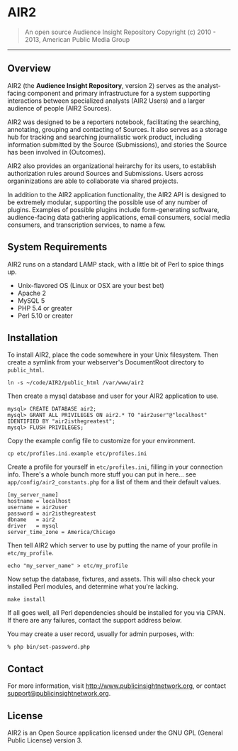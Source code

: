 AIR2
====

> An open source Audience Insight Repository
> Copyright (c) 2010 - 2013, American Public Media Group

--------


Overview
--------

AIR2 (the **Audience Insight Repository**, version 2) serves as the analyst-facing component and primary infrastructure for a system supporting interactions between specialized analysts (AIR2 Users) and a larger audience of people (AIR2 Sources).

AIR2 was designed to be a reporters notebook, facilitating the searching, annotating, grouping and contacting of Sources.  It also serves as a storage hub for tracking and searching journalistic work product, including information submitted by the Source (Submissions), and stories the Source has been involved in (Outcomes).

AIR2 also provides an organizational heirarchy for its users, to establish authorization rules around Sources and Submissions.  Users across organinizations are able to collaborate via shared projects.

In addition to the AIR2 application functionality, the AIR2 API is designed to be extremely modular, supporting the possible use of any number of plugins.  Examples of possible plugins include form-generating software, audience-facing data gathering applications, email consumers, social media consumers, and transcription services, to name a few.


System Requirements
-------------------

AIR2 runs on a standard LAMP stack, with a little bit of Perl to spice things up.

* Unix-flavored OS (Linux or OSX are your best bet)
* Apache 2
* MySQL 5
* PHP 5.4 or greater
* Perl 5.10 or creater


Installation
------------

To install AIR2, place the code somewhere in your Unix filesystem.  Then create a symlink from your webserver's DocumentRoot directory to `public_html`.

    ln -s ~/code/AIR2/public_html /var/www/air2

Then create a mysql database and user for your AIR2 application to use.

    mysql> CREATE DATABASE air2;
    mysql> GRANT ALL PRIVILEGES ON air2.* TO "air2user"@"localhost" IDENTIFIED BY "air2isthegreatest";
    mysql> FLUSH PRIVILEGES;

Copy the example config file to customize for your environment.

    cp etc/profiles.ini.example etc/profiles.ini

Create a profile for yourself in `etc/profiles.ini`, filling in your connection info.  There's a whole bunch more stuff you can put in here... see `app/config/air2_constants.php` for a list of them and their default values.

    [my_server_name]
    hostname = localhost
    username = air2user
    password = air2isthegreatest
    dbname   = air2
    driver   = mysql
    server_time_zone = America/Chicago

Then tell AIR2 which server to use by putting the name of your profile in `etc/my_profile`.

    echo "my_server_name" > etc/my_profile

Now setup the database, fixtures, and assets.  This will also check your installed Perl modules, and determine what you're lacking.

    make install

If all goes well, all Perl dependencies should be installed for you via CPAN. If there are any failures,
contact the support address below.

You may create a user record, usually for admin purposes, with:

    % php bin/set-password.php

Contact
-------

For more information, visit <http://www.publicinsightnetwork.org>, or contact <support@publicinsightnetwork.org>.


License
-------

AIR2 is an Open Source application licensed under the GNU GPL (General Public License) version 3.
